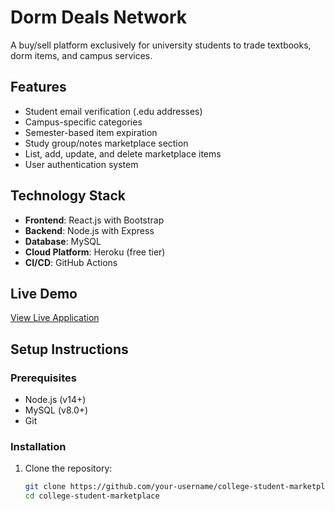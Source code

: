 # Dorm Deals Network

A buy/sell platform exclusively for university students to trade textbooks, dorm items, and campus services.

## Features

- Student email verification (.edu addresses)
- Campus-specific categories
- Semester-based item expiration
- Study group/notes marketplace section
- List, add, update, and delete marketplace items
- User authentication system

## Technology Stack

- **Frontend**: React.js with Bootstrap
- **Backend**: Node.js with Express
- **Database**: MySQL
- **Cloud Platform**: Heroku (free tier)
- **CI/CD**: GitHub Actions

## Live Demo

[View Live Application](https://your-heroku-app-url.herokuapp.com)

## Setup Instructions

### Prerequisites

- Node.js (v14+)
- MySQL (v8.0+)
- Git

### Installation

1. Clone the repository:
   ```bash
   git clone https://github.com/your-username/college-student-marketplace.git
   cd college-student-marketplace
